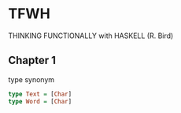# TFWH
THINKING FUNCTIONALLY with HASKELL (R. Bird)

## Chapter 1
type synonym
```hs
type Text = [Char]
type Word = [Char]
```




